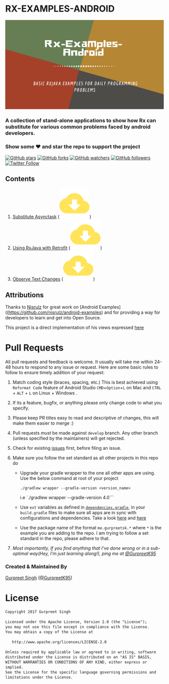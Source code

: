 # RX-EXAMPLES-ANDROID

![banner](images/banner.png)

<h3>A collection of stand-alone applications to show how Rx can substitute
for various common problems faced by android developers.</h3>

### Show some :heart: and star the repo to support the project
[![GitHub stars](https://img.shields.io/github/stars/GurpreetSK95/rx-examples-android.svg?style=social&label=Star)](https://github.com/GurpreetSK95/rx-examples-android)
[![GitHub forks](https://img.shields.io/github/forks/GurpreetSK95/rx-examples-android.svg?style=social&label=Fork)](https://github.com/GurpreetSK95/rx-examples-android/fork)
[![GitHub watchers](https://img.shields.io/github/watchers/GurpreetSK95/rx-examples-android.svg?style=social&label=Watch)](https://github.com/GurpreetSK95/rx-examples-android)
[![GitHub followers](https://img.shields.io/github/followers/GurpreetSK95.svg?style=social&label=Follow)](https://github.com/GurpreetSK95/rx-examples-android)
[![Twitter Follow](https://img.shields.io/twitter/follow/GurpreetK95.svg?style=social)](https://twitter.com/GurpreetK95)

## Contents

1. [Substitute Asynctask](https://github.com/GurpreetSK95/rx-examples-android/tree/master/SubstituteAsynctask) ([![download](images/ic_download.png)](https://kinolien.github.com/gitzip/?download=https://github.com/GurpreetSK95/rx-examples-android/tree/master/SubstituteAsynctask))
2. [Using RxJava with Retrofit](https://github.com/GurpreetSK95/rx-examples-android/tree/master/Rx%2BRetrofit) ([![download](images/ic_download.png)](https://kinolien.github.com/gitzip/?download=https://github.com/GurpreetSK95/rx-examples-android/tree/master/Rx%2BRetrofit))
3. [Observe Text Changes](https://github.com/GurpreetSK95/rx-examples-android/tree/master/EdittextChangeObserve) ([![download](images/ic_download.png)](https://kinolien.github.com/gitzip/?download=https://github.com/GurpreetSK95/rx-examples-android/tree/master/EdittextChangeObserve))


## Attributions

Thanks to [Nisrulz](https://github.com/nisrulz/android-examples) for great work on [Android Examples]((https://github.com/nisrulz/android-examples) and
for providing a way for developers to learn and get into Open Source.

This project is a direct implementation of his views expressed [here](https://android.jlelse.eu/want-to-step-up-your-android-learning-game-you-need-to-read-this-first-e0cb9a7816a3)

# Pull Requests
All pull requests and feedback is welcome. It usually will take me within 24-48 hours to
respond to any issue or request. Here are some basic rules to follow to ensure timely
addition of your request:

  1. Match coding style (braces, spacing, etc.) This is best achieved using `Reformat Code` feature of Android Studio `CMD`+`Option`+`L` on Mac and `CTRL` + `ALT` + `L` on Linux + Windows .
  2. If its a feature, bugfix, or anything please only change code to what you specify.
  3. Please keep PR titles easy to read and descriptive of changes, this will make them easier to merge :)
  4. Pull requests _must_ be made against `develop` branch. Any other branch (unless specified by the maintainers) will get rejected.
  5. Check for existing [issues](https://github.com/nisrulz/android-examples/issues) first, before filing an issue.
  6. Make sure you follow the set standard as all other projects in this repo do

      * Upgrade your gradle wrapper to the one all other apps are using. Use the below command at root of your project

          ```
          ./gradlew wrapper --gradle-version <version_name>
          ```
          i.e
          `./gradlew wrapper --gradle-version 4.0```

      * Use `ext` variables as defined in [`dependencies.gradle`](/dependencies.gradle), in your `build.gradle` files to make sure all apps are in sync with configurations and dependencies. Take a look [here](/SubstituteAsynctask/app/build.gradle) and [here](/SubstituteAsynctask/build.gradle)

      * Use the package name of the format `me.gurpreetsk.*` where `*` is the example you are adding to the repo. I am trying to follow a set standard in the repo, please adhere to that.
  7. *Most importantly, If you find anything that I've done wrong or in a sub-optimal way(Hey, I'm just learning along!), ping me at [@GurpreetK95](https://www.twitter.com/GurpreetK95)*

### Created & Maintained By
[Gurpreet Singh](https://github.com/GurpreetSK95) ([@GurpreetK95](https://www.twitter.com/GurpreetK95))

License
=======

    Copyright 2017 Gurpreet Singh

    Licensed under the Apache License, Version 2.0 (the "License");
    you may not use this file except in compliance with the License.
    You may obtain a copy of the License at

       http://www.apache.org/licenses/LICENSE-2.0

    Unless required by applicable law or agreed to in writing, software
    distributed under the License is distributed on an "AS IS" BASIS,
    WITHOUT WARRANTIES OR CONDITIONS OF ANY KIND, either express or implied.
    See the License for the specific language governing permissions and
    limitations under the License.

